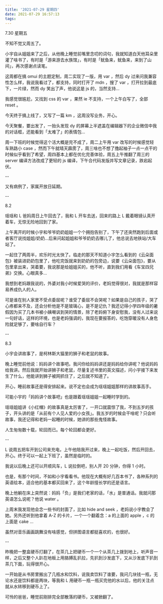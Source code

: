```yaml
---
title: '2021-07-29 星期四'
date: 2021-07-29 16:57:13
tags:
---
```


7.30 星期五

不知不觉又周五了。

小宇自从姐姐来了之后，从他晚上睡觉前嘴里念叨的词句，我就知道白天他耳朵里灌了啥书了，有时是「游来游去水族馆」，有时是「鱿鱼来，鱿鱼来，来到了山间」，再次感谢点读笔。

这周都在搞 omui 的主题定制，周二实现了一版，用 var ，然后 dy 过来问我兼容性怎么样，我说我看过了，都支持，同时打开了 mdn ，搜了 var ，打开拉到最底下，一片绿，然而 dy 笑出了声，他说这是 js 的，当然支持...

我感觉很尴尬，又找到 css 的 var ，果然 ie 不支持，一个上午白写了，全部 reset 。

今天终于搞上线了，又写了一篇 km ，这周没写业务，开心。

今天聚餐，要出发了，一抬头发现 dy 的屏幕上半遮盖在编辑器下的企业微信中我的对话框，还能看到「太难了」的表情包...

周一下班的时候觉得这个活大概是完不成了，周二上午用 var 改写的时候感觉轻车熟路小 case ，然而下午就晴天霹雳了，周三啥也不想了撸起袖子一点一点干的时候似乎看到了希望，周四基本上都在优化完善体验，周五上午推翻了周三的 server 编译方法改成了更轻的 js 编译，下午合代码发版并写文章记录，跌宕起伏。

--

又有病例了，家属开放日延期。

--

8.2

瑶瑶和 L 爸妈周日上午回去了，我和 L 开车去送，回来的路上 L 戴着眼镜认真开着车，无惊无险地回到了家。

上午离开的时候小宇和爷爷奶奶姐姐一个个拥抱告别了，下午了还突然跑到后面或者客厅说找姐姐/奶奶...后来问起姐姐和爷爷奶奶去哪儿了，他总说去地铁站/大车站了。

一起住了两周半，欢乐时光太快了。临走的那天不知道小宇怎么看到的《云朵面包》被装进奶奶包里了，他吃完饭就来到奶奶的包旁边，说要《云朵面包》，要从包里拿出来，哭着要，我说那是给姐姐买的，他不听，直到我们用看《车宝四兄弟》交换。心眼真多...

我想到老妈跟我说的，外婆对我小时候爱哭的评价，老妈觉得很对，我就是那样容易养成仇人的人。

可是谁在别人家里不受点委屈呢？谁受了委屈不会哭呢？如果是自己的孩子，哭了心疼都来不及，还会分析他是不是玻璃心，是不是记仇？我还记得小学四年级的暑假因为买了几本书被小姨嘲讽到哭的情景，除了老妈俯下身安慰我，没有人过来说一句好话，这样的环境，也是老妈强调的，我现在要报答的，吃饱穿暖没有人身危险就足够了，要啥自行车？

--

8.3

小宇会讲故事了，是柯林斯大猫里的狮子和老鼠的故事。

晚上睡觉前他说：妈妈讲个故事吧。我问你给妈妈讲还是妈妈给你讲呢？他说妈妈给我讲。然后我就开始讲狮子和老鼠，尽量复述书里的英文描述，问小宇接下来发生了什么，他能讲到狮子被网抓住了，之后就不知道了。

开心，睡前故事还是得安排起来。说不定也会成为瑶瑶姐姐那样的讲故事高手。

可能小宇的「妈妈讲个故事吧」也是跟着瑶瑶姐姐一起睡时学到的。

瑶瑶姐姐讲《小红帽》的故事真是太厉害了，一开口就震惊了我，不到五岁的孩子，开头讲的是「从前有个人见人爱的小女孩」。我五岁的时候会干啥呢？只会听故事，我还记得和老妈一起睡的时候，她讲的那些鬼怪故事。

人生匆匆数十载，轮回而已。每个轮回都会更好。

--

L 说周五把车开到公司来充电，上午他陪我开过来，晚上一起吃饭，然后开回去，开心。终于可以一起上下班了，虽然是临时的。

我说以后晚上还可以开顺风车，L 说拉倒吧，别人开 20 分钟，你得 1 小时。

也是，有那个时间，不如和小宇看看书。他现在大概有好几百本书了，各种系列的英语绘本，适合他的基本都买回来了，这个年龄擅长学的还是语言。

晚上他躺在床上突然说：妈妈「负」是我们老家的话，「水」是普通话。我就问那英语怎么说呢？他说 water 。

上周末我发现他会念一些书的封面了，比如 hide and seek ，老妈说小宇教会了她。另外还听到他拿着 A-Z 的卡片，一个一个翻着念：a 的上面的 apple ，c 的上面是 cake ...

虽然对音乐画画跳舞没有啥感觉，但拼图语言都挺喜欢的，也很好。

--

昨晚把一整盒硬币打翻了，在茶几上把硬币一个一个从茶几上拨到地上，听声音一样，之后又整个人趴在地板上用胳膊乱扒拉，先扒到沙发底下，又从沙发底下扒到茶几下面，玩得很开心。

一开始是从书房里搬出了几瓶水和饮料，说我卖饮料了谁要，我问几块钱一瓶，无论水还是饮料都是两块，等我和 L 用硬币一瓶一瓶买完他的水以后，他的关注点就从水转移到硬币上了。

可怜的爸爸，睡觉前刚排完全部散落的硬币，又被掀翻了。




